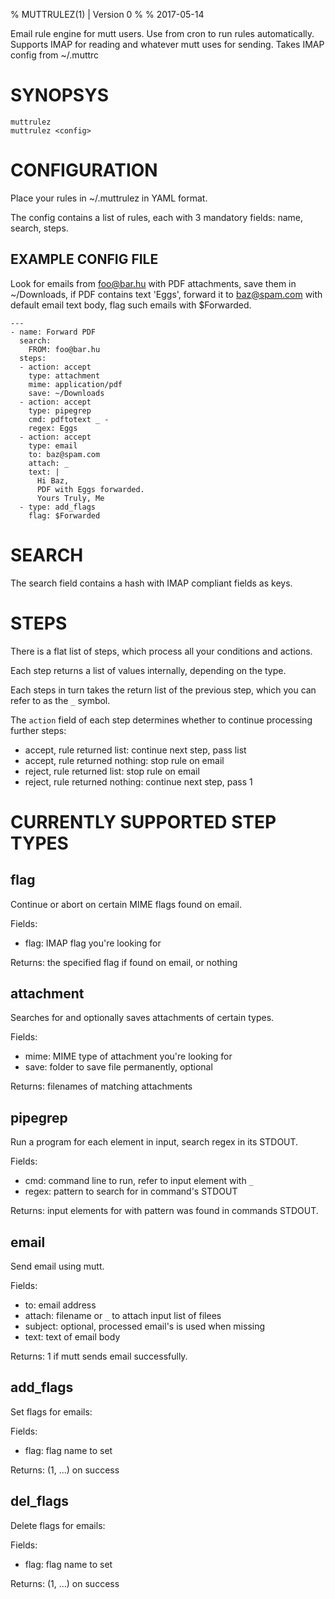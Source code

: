 % MUTTRULEZ(1) | Version 0
%
% 2017-05-14

Email rule engine for mutt users. Use from cron to run rules automatically.
Supports IMAP for reading and whatever mutt uses for sending.
Takes IMAP config from ~/.muttrc

# SYNOPSYS

    muttrulez
    muttrulez <config>

# CONFIGURATION

Place your rules in ~/.muttrulez in YAML format.

The config contains a list of rules, each with 3 mandatory fields:
name, search, steps.

## EXAMPLE CONFIG FILE

Look for emails from foo@bar.hu with PDF attachments, save them in ~/Downloads,
if PDF contains text 'Eggs', forward it to baz@spam.com with default email text
body, flag such emails with $Forwarded.

    ---
    - name: Forward PDF
      search:
        FROM: foo@bar.hu
      steps:
      - action: accept
        type: attachment
        mime: application/pdf
        save: ~/Downloads
      - action: accept
        type: pipegrep
        cmd: pdftotext _ -
        regex: Eggs
      - action: accept
        type: email
        to: baz@spam.com
        attach: _
        text: |
          Hi Baz,
          PDF with Eggs forwarded.
          Yours Truly, Me
      - type: add_flags
        flag: $Forwarded

# SEARCH

The search field contains a hash with IMAP compliant fields as keys.

# STEPS

There is a flat list of steps, which process all your conditions and actions.

Each step returns a list of values internally, depending on the type.

Each steps in turn takes the return list of the previous step,
which you can refer to as the `_` symbol.

The `action` field of each step determines whether to continue processing
further steps:

* accept, rule returned list: continue next step, pass list
* accept, rule returned nothing: stop rule on email
* reject, rule returned list: stop rule on email
* reject, rule returned nothing: continue next step, pass 1

# CURRENTLY SUPPORTED STEP TYPES

## flag

Continue or abort on certain MIME flags found on email.

Fields:

* flag: IMAP flag you're looking for

Returns: the specified flag if found on email, or nothing

## attachment

Searches for and optionally saves attachments of certain types.

Fields:

* mime: MIME type of attachment you're looking for
* save: folder to save file permanently, optional

Returns: filenames of matching attachments

## pipegrep

Run a program for each element in input, search regex in its STDOUT.

Fields:

* cmd: command line to run, refer to input element with `_`
* regex: pattern to search for in command's STDOUT

Returns: input elements for with pattern was found in commands STDOUT.

## email

Send email using mutt.

Fields:

* to: email address
* attach: filename or `_` to attach input list of filees
* subject: optional, processed email's is used when missing
* text: text of email body

Returns: 1 if mutt sends email successfully.

## add_flags

Set flags for emails:

Fields:

* flag: flag name to set

Returns: (1, ...) on success

## del_flags

Delete flags for emails:

Fields:

* flag: flag name to set

Returns: (1, ...) on success
